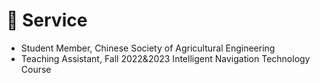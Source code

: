 # 👔 Service
- Student Member, Chinese Society of Agricultural Engineering
- Teaching Assistant, Fall 2022&2023 Intelligent Navigation Technology Course
<!-- - Class Assistant, Smart Agriculture (AI+) Special Class for Improving the Comprehensive Ability of Graduate Students -->
<!-- - Publicity Assistant, Shaanxi Special Project of 2022 China Agricultural University Undergraduate Online Information Session -->


<!-- 汪院士学术会议志愿者 -->
<!-- GTC22会议注册负责 -->
<!-- 带本科毕设 -->